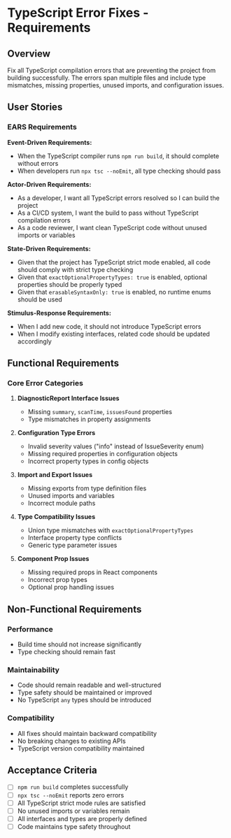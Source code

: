 # TypeScript Error Fixes - Requirements

## Overview
Fix all TypeScript compilation errors that are preventing the project from building successfully. The errors span multiple files and include type mismatches, missing properties, unused imports, and configuration issues.

## User Stories

### EARS Requirements

**Event-Driven Requirements:**
- When the TypeScript compiler runs `npm run build`, it should complete without errors
- When developers run `npx tsc --noEmit`, all type checking should pass

**Actor-Driven Requirements:**
- As a developer, I want all TypeScript errors resolved so I can build the project
- As a CI/CD system, I want the build to pass without TypeScript compilation errors
- As a code reviewer, I want clean TypeScript code without unused imports or variables

**State-Driven Requirements:**
- Given that the project has TypeScript strict mode enabled, all code should comply with strict type checking
- Given that `exactOptionalPropertyTypes: true` is enabled, optional properties should be properly typed
- Given that `erasableSyntaxOnly: true` is enabled, no runtime enums should be used

**Stimulus-Response Requirements:**
- When I add new code, it should not introduce TypeScript errors
- When I modify existing interfaces, related code should be updated accordingly

## Functional Requirements

### Core Error Categories

1. **DiagnosticReport Interface Issues**
   - Missing `summary`, `scanTime`, `issuesFound` properties
   - Type mismatches in property assignments

2. **Configuration Type Errors**
   - Invalid severity values ("info" instead of IssueSeverity enum)
   - Missing required properties in configuration objects
   - Incorrect property types in config objects

3. **Import and Export Issues**
   - Missing exports from type definition files
   - Unused imports and variables
   - Incorrect module paths

4. **Type Compatibility Issues**
   - Union type mismatches with `exactOptionalPropertyTypes`
   - Interface property type conflicts
   - Generic type parameter issues

5. **Component Prop Issues**
   - Missing required props in React components
   - Incorrect prop types
   - Optional prop handling issues

## Non-Functional Requirements

### Performance
- Build time should not increase significantly
- Type checking should remain fast

### Maintainability
- Code should remain readable and well-structured
- Type safety should be maintained or improved
- No TypeScript `any` types should be introduced

### Compatibility
- All fixes should maintain backward compatibility
- No breaking changes to existing APIs
- TypeScript version compatibility maintained

## Acceptance Criteria

- [ ] `npm run build` completes successfully
- [ ] `npx tsc --noEmit` reports zero errors
- [ ] All TypeScript strict mode rules are satisfied
- [ ] No unused imports or variables remain
- [ ] All interfaces and types are properly defined
- [ ] Code maintains type safety throughout